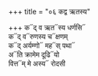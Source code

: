 +++
title = "०६ कद्व ऋतस्य"

+++
क᳓द् व ऋत᳓स्य धर्णसि᳓  
क᳓द् व᳓रुणस्य च᳓क्षणम्  
क᳓द् अर्यम्णो᳓ मह᳓स् पथा᳓  
अ᳓ति क्रामेम दूढि᳓यो  
वित्त᳓म् मे अस्य᳓ रोदसी